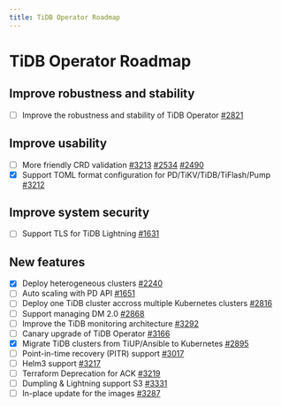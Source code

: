 ```yaml
---
title: TiDB Operator Roadmap
---
```


# TiDB Operator Roadmap

## Improve robustness and stability

- [ ] Improve the robustness and stability of TiDB Operator [#2821](https://github.com/pingcap/tidb-operator/issues/2821)

## Improve usability

- [ ] More friendly CRD validation [#3213](https://github.com/pingcap/tidb-operator/issues/3213) [#2534](https://github.com/pingcap/tidb-operator/issues/2534) [#2490](https://github.com/pingcap/tidb-operator/issues/2490)
- [x] Support TOML format configuration for PD/TiKV/TiDB/TiFlash/Pump [#3212](https://github.com/pingcap/tidb-operator/issues/3212)

## Improve system security

- [ ] Support TLS for TiDB Lightning [#1631](https://github.com/pingcap/tidb-operator/issues/1631)

## New features

- [x] Deploy heterogeneous clusters [#2240](https://github.com/pingcap/tidb-operator/issues/2240)
- [ ] Auto scaling with PD API [#1651](https://github.com/pingcap/tidb-operator/issues/1651)
- [ ] Deploy one TiDB cluster accross multiple Kubernetes clusters [#2816](https://github.com/pingcap/tidb-operator/issues/2816)
- [ ] Support managing DM 2.0 [#2868](https://github.com/pingcap/tidb-operator/issues/2868)
- [ ] Improve the TiDB monitoring architecture [#3292](https://github.com/pingcap/tidb-operator/issues/3292)
- [ ] Canary upgrade of TiDB Operator [#3166](https://github.com/pingcap/tidb-operator/issues/3166)
- [x] Migrate TiDB clusters from TiUP/Ansible to Kubernetes [#2895](https://github.com/pingcap/tidb-operator/issues/2895)
- [ ] Point-in-time recovery (PITR) support [#3017](https://github.com/pingcap/tidb-operator/issues/3017)
- [ ] Helm3 support [#3217](https://github.com/pingcap/tidb-operator/issues/3217)
- [ ] Terraform Deprecation for ACK [#3219](https://github.com/pingcap/tidb-operator/issues/3219)
- [ ] Dumpling & Lightning support S3 [#3331](https://github.com/pingcap/tidb-operator/issues/3331)
- [ ] In-place update for the images [#3287](https://github.com/pingcap/tidb-operator/issues/3287)

